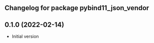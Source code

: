 ## Changelog for package pybind11_json_vendor

0.1.0 (2022-02-14)
------------------
* Initial version
